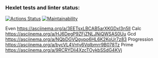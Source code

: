 ### Hexlet tests and linter status:
[![Actions Status](https://github.com/trast215/frontend-project-44/actions/workflows/hexlet-check.yml/badge.svg)](https://github.com/trast215/frontend-project-44/actions)
[![Maintainability](https://api.codeclimate.com/v1/badges/9dc8462efdc2cff7b94c/maintainability)](https://codeclimate.com/github/trast215/frontend-project-44/maintainability)

Even https://asciinema.org/a/3EETsxLBCAB5arXKGDxI3n5lI
Calc https://asciinema.org/a/HJ6DegP9ZFjZNLJNiQWSAS0Uu
Gcd https://asciinema.org/a/NQbDGVQgypo6HL6K2KoUr7z83
Progression https://asciinema.org/a/bycVL4Vnty6VqIbmrr9B078Tz
Prime https://asciinema.org/a/9RCRYDli4XzcTOykbSSdG4KVj